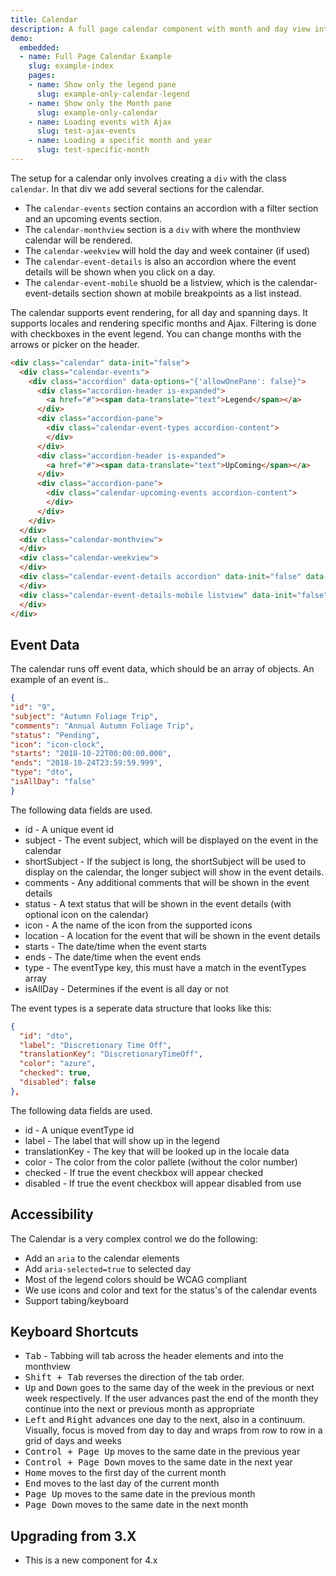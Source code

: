 ```yaml
---
title: Calendar
description: A full page calendar component with month and day view integration.
demo:
  embedded:
  - name: Full Page Calendar Example
    slug: example-index
    pages:
    - name: Show only the legend pane
      slug: example-only-calendar-legend
    - name: Show only the Month pane
      slug: example-only-calendar
    - name: Loading events with Ajax
      slug: test-ajax-events
    - name: Loading a specific month and year
      slug: test-specific-month
---
```


The setup for a calendar only involves creating a `div` with the class `calendar`. In that div we add several sections for the calendar.

- The `calendar-events` section contains an accordion with a filter section and an upcoming events section.
- The `calendar-monthview` section is a `div` with where the monthview calendar will be rendered.
- The `calendar-weekview` will hold the day and week container (if used)
- The `calendar-event-details` is also an accordion where the event details will be shown when you click on a day.
- The `calendar-event-mobile` shuold be a listview, which is the calendar-event-details section shown at mobile breakpoints as a list instead.

The calendar supports event rendering, for all day and spanning days. It supports locales and rendering specific months and Ajax. Filtering is done with checkboxes in the event legend. You can change months with the arrows or picker on the header.

```html
<div class="calendar" data-init="false">
  <div class="calendar-events">
    <div class="accordion" data-options="{'allowOnePane': false}">
      <div class="accordion-header is-expanded">
        <a href="#"><span data-translate="text">Legend</span></a>
      </div>
      <div class="accordion-pane">
        <div class="calendar-event-types accordion-content">
        </div>
      </div>
      <div class="accordion-header is-expanded">
        <a href="#"><span data-translate="text">UpComing</span></a>
      </div>
      <div class="accordion-pane">
        <div class="calendar-upcoming-events accordion-content">
        </div>
      </div>
    </div>
  </div>
  <div class="calendar-monthview">
  </div>
  <div class="calendar-weekview">
  </div>
  <div class="calendar-event-details accordion" data-init="false" data-options="{'allowOnePane': false}">
  </div>
  <div class="calendar-event-details-mobile listview" data-init="false">
  </div>
</div>
```

## Event Data

The calendar runs off event data, which should be an array of objects. An example of an event is..

```JSON
{
"id": "9",
"subject": "Autumn Foliage Trip",
"comments": "Annual Autumn Foliage Trip",
"status": "Pending",
"icon": "icon-clock",
"starts": "2018-10-22T00:00:00.000",
"ends": "2018-10-24T23:59:59.999",
"type": "dto",
"isAllDay": "false"
}
```

The following data fields are used.

- id - A unique event id
- subject - The event subject, which will be displayed on the event in the calendar
- shortSubject - If the subject is long, the shortSubject will be used to display on the calendar, the longer subject will show in the event details.
- comments - Any additional comments that will be shown in the event details
- status - A text status that will be shown in the event details (with optional icon on the calendar)
- icon - A the name of the icon from the supported icons
- location - A location for the event that will be shown in the event details
- starts - The date/time when the event starts
- ends - The date/time when the event ends
- type - The eventType key, this must have a match in the eventTypes array
- isAllDay - Determines if the event is all day or not

The event types is a seperate data structure that looks like this:

```JSON
{
  "id": "dto",
  "label": "Discretionary Time Off",
  "translationKey": "DiscretionaryTimeOff",
  "color": "azure",
  "checked": true,
  "disabled": false
},
```

The following data fields are used.

- id - A unique eventType id
- label - The label that will show up in the legend
- translationKey - The key that will be looked up in the locale data
- color - The color from the color pallete (without the color number)
- checked - If true the event checkbox will appear checked
- disabled - If true the event checkbox will appear disabled from use

## Accessibility

The Calendar is a very complex control we do the following:

- Add an `aria` to the calendar elements
- Add `aria-selected=true` to selected day
- Most of the legend colors should be WCAG compliant
- We use icons and color and text for the status's of the calendar events
- Support tabing/keyboard

## Keyboard Shortcuts

- <kbd>Tab</kbd> - Tabbing will tab across the header elements and into the monthview
- <kbd>Shift + Tab</kbd> reverses the direction of the tab order.
- <kbd>Up</kbd> and <kbd>Down</kbd> goes to the same day of the week in the previous or next week respectively. If the user advances past the end of the month they continue into the next or previous month as appropriate
- <kbd>Left</kbd> and <kbd>Right</kbd> advances one day to the next, also in a continuum. Visually, focus is moved from day to day and wraps from row to row in a grid of days and weeks
- <kbd>Control + Page Up</kbd> moves to the same date in the previous year
- <kbd>Control + Page Down</kbd> moves to the same date in the next year
- <kbd>Home</kbd> moves to the first day of the current month
- <kbd>End</kbd> moves to the last day of the current month
- <kbd>Page Up</kbd> moves to the same date in the previous month
- <kbd>Page Down</kbd> moves to the same date in the next month

## Upgrading from 3.X

- This is a new component for 4.x
